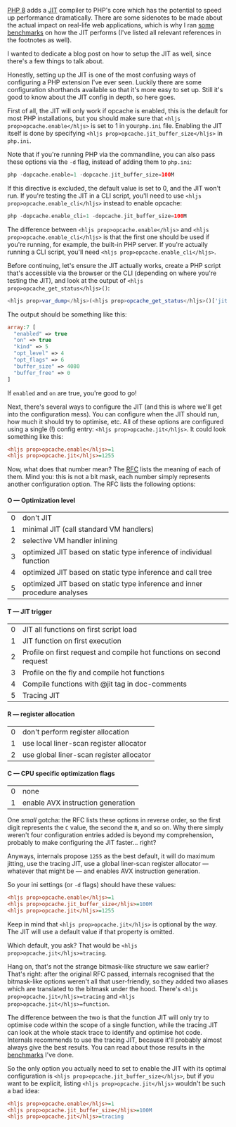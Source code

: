 [PHP 8](/blog/new-in-php-8) adds a [JIT](/blog/php-jit) compiler to PHP's core which has the potential to speed up performance dramatically. There are some sidenotes to be made about the actual impact on real-life web applications, which is why I ran [some benchmarks](/blog/jit-in-real-life-web-applications) on how the JIT performs (I've listed all relevant references in the footnotes as well).

I wanted to dedicate a blog post on how to setup the JIT as well, since there's a few things to talk about.


Honestly, setting up the JIT is one of the most confusing ways of configuring a PHP extension I've ever seen. Luckily there are some configuration shorthands available so that it's more easy to set up. Still it's good to know about the JIT config in depth, so here goes.

First of all, the JIT will only work if opcache is enabled, this is the default for most PHP installations, but you should make sure that `<hljs prop>opcache.enable</hljs>` is set to 1 in your`php.ini` file. Enabling the JIT itself is done by specifying `<hljs prop>opcache.jit_buffer_size</hljs>` in `php.ini`. 

Note that if you're running PHP via the commandline, you can also pass these options via the `-d` flag, instead of adding them to `php.ini`:

```php
php -dopcache.enable=1 -dopcache.jit_buffer_size=100M
``` 

If this directive is excluded, the default value is set to 0, and the JIT won't run. If you're testing the JIT in a CLI script, you'll need to use `<hljs prop>opcache.enable_cli</hljs>` instead to enable opcache:

```php
php -dopcache.enable_cli=1 -dopcache.jit_buffer_size=100M
```

The difference between `<hljs prop>opcache.enable</hljs>` and `<hljs prop>opcache.enable_cli</hljs>` is that the first one should be used if you're running, for example, the built-in PHP server. If you're actually running a CLI script, you'll need `<hljs prop>opcache.enable_cli</hljs>`.


Before continuing, let's ensure the JIT actually works, create a PHP script that's accessible via the browser or the CLI (depending on where you're testing the JIT), and look at the output of `<hljs prop>opcache_get_status</hljs>()`:

```php
<hljs prop>var_dump</hljs>(<hljs prop>opcache_get_status</hljs>()['jit']);
```

The output should be something like this:

```php
array:7 [
  "enabled" => true
  "on" => true
  "kind" => 5
  "opt_level" => 4
  "opt_flags" => 6
  "buffer_size" => 4080
  "buffer_free" => 0
]
```

If `enabled` and `on` are true, you're good to go!

Next, there's several ways to configure the JIT (and this is where we'll get into the configuration mess). You can configure when the JIT should run, how much it should try to optimise, etc. All of these options are configured using a single (!) config entry: `<hljs prop>opcache.jit</hljs>`. It could look something like this:

```ini
<hljs prop>opcache.enable</hljs>=1 
<hljs prop>opcache.jit</hljs>=1255
```

Now, what does that number mean? The [RFC](*https://wiki.php.net/rfc/jit) lists the meaning of each of them. Mind you: this is not a bit mask, each number simply represents another configuration option. The RFC lists the following options:

#### O — Optimization level

<table>
    <tr><td>0</td> <td>don't JIT</td></tr>
    <tr><td>1</td> <td>minimal JIT (call standard VM handlers)</td></tr>
    <tr><td>2</td> <td>selective VM handler inlining</td></tr>
    <tr><td>3</td> <td>optimized JIT based on static type inference of individual function</td></tr>
    <tr><td>4</td> <td>optimized JIT based on static type inference and call tree</td></tr>
    <tr><td>5</td> <td>optimized JIT based on static type inference and inner procedure analyses</td></tr>
</table>

#### T — JIT trigger

<table>
    <tr><td>0</td> <td>JIT all functions on first script load</td></tr>
    <tr><td>1</td> <td>JIT function on first execution</td></tr>
    <tr><td>2</td> <td>Profile on first request and compile hot functions on second request</td></tr>
    <tr><td>3</td> <td>Profile on the fly and compile hot functions</td></tr>
    <tr><td>4</td> <td>Compile functions with @jit tag in doc-comments</td></tr>
    <tr><td>5</td> <td>Tracing JIT</td></tr>
</table>

#### R — register allocation

<table>
    <tr><td>0</td> <td>don't perform register allocation</td></tr>
    <tr><td>1</td> <td>use local liner-scan register allocator</td></tr>
    <tr><td>2</td> <td>use global liner-scan register allocator</td></tr>
</table>

#### C — CPU specific optimization flags

<table>
    <tr><td>0</td> <td>none</td></tr>
    <tr><td>1</td> <td>enable AVX instruction generation</td></tr>
</table>

One _small_ gotcha: the RFC lists these options in reverse order, so the first digit represents the `C` value, the second the `R`, and so on. Why there simply weren't four configuration entries added is beyond my comprehension, probably to make configuring the JIT faster… right?


Anyways, internals propose `1255` as the best default, it will do maximum jitting, use the tracing JIT, use a global liner-scan register allocator — whatever that might be — and enables AVX instruction generation.

So your ini settings (or `-d` flags) should have these values:

```ini
<hljs prop>opcache.enable</hljs>=1 
<hljs prop>opcache.jit_buffer_size</hljs>=100M
<hljs prop>opcache.jit</hljs>=1255
```

Keep in mind that `<hljs prop>opcache.jit</hljs>` is optional by the way. The JIT will use a default value if that property is omitted.

Which default, you ask? That would be `<hljs prop>opcache.jit</hljs>=tracing`.

Hang on, that's not the strange bitmask-like structure we saw earlier? That's right: after the original RFC passed, internals recognised that the bitmask-like options weren't all that user-friendly, so they added two aliases which are translated to the bitmask under the hood. There's `<hljs prop>opcache.jit</hljs>=tracing` and `<hljs prop>opcache.jit</hljs>=function`.

The difference between the two is that the function JIT will only try to optimise code within the scope of a single function, while the tracing JIT can look at the whole stack trace to identify and optimise hot code. Internals recommends to use the tracing JIT, because it'll probably almost always give the best results. You can read about those results in the [benchmarks](/blog/jit-in-real-life-web-applications) I've done. 

So the only option you actually need to set to enable the JIT with its optimal configuration is `<hljs prop>opcache.jit_buffer_size</hljs>`, but if you want to be explicit, listing `<hljs prop>opcache.jit</hljs>` wouldn't be such a bad idea:

```ini
<hljs prop>opcache.enable</hljs>=1 
<hljs prop>opcache.jit_buffer_size</hljs>=100M
<hljs prop>opcache.jit</hljs>=tracing
```

